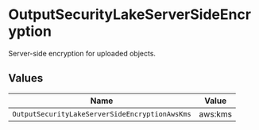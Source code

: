 # OutputSecurityLakeServerSideEncryption

Server-side encryption for uploaded objects.


## Values

| Name                                           | Value                                          |
| ---------------------------------------------- | ---------------------------------------------- |
| `OutputSecurityLakeServerSideEncryptionAwsKms` | aws:kms                                        |